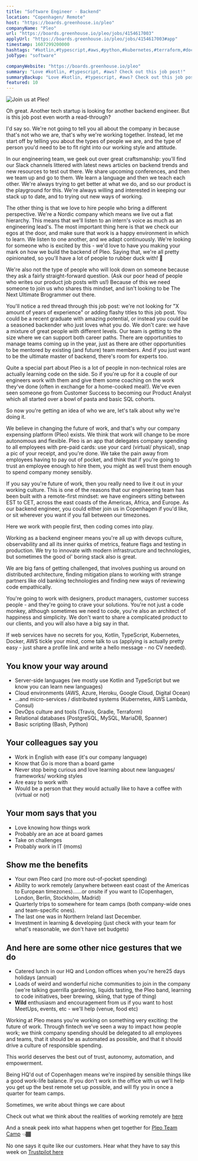 ```yaml
---
title: "Software Engineer - Backend"
location: "Copenhagen/ Remote"
host: "https://boards.greenhouse.io/pleo"
companyName: "Pleo"
url: "https://boards.greenhouse.io/pleo/jobs/4154617003"
applyUrl: "https://boards.greenhouse.io/pleo/jobs/4154617003#app"
timestamp: 1607299200000
hashtags: "#kotlin,#typescript,#aws,#python,#kubernetes,#terraform,#docker,#azure,#heroku"
jobType: "software"

companyWebsite: "https://boards.greenhouse.io/pleo"
summary: "Love #kotlin, #typescript, #aws? Check out this job post!"
summaryBackup: "Love #kotlin, #typescript, #aws? Check out this job post!"
featured: 10
---
```


![Join us at Pleo!](https://i.imgur.com/BaX4y99.jpg)

Oh great. Another tech startup is looking for another backend engineer. But is this job post even worth a read-through?

I'd say so. We're not going to tell you all about the company in <para1> because that's not who we are, that's why we're working together. Instead, let me start off by telling you about the types of people we are, and the type of person you'd need to be to fit right into our working style and attitude.

In our engineering team, we geek out over great craftsmanship: you'll find our Slack channels littered with latest news articles on backend trends and new resources to test out there. We share upcoming conferences, and then we team up and go to them. We learn a language and then we teach each other. We're always trying to get better at what we do, and so our product is the playground for this. We're always willing and interested in keeping our stack up to date, and to trying out new ways of working.

The other thing is that we love to hire people who bring a different perspective. We're a Nordic company which means we live out a flat hierarchy. This means that we'll listen to an intern's voice as much as an engineering lead's. The most important thing here is that we check our egos at the door, and make sure that work is a happy environment in which to learn. We listen to one another, and we adapt continuously. We're looking for someone who is excited by this - we'd love to have you making your mark on how we build the backend of Pleo. Saying that, we're all pretty opinionated, so you'll have a lot of people to rubber duck with! 🦆

We're also not the type of people who will look down on someone because they ask a fairly straight-forward question. (Ask our poor head of people who writes our product job posts with us!) Because of this we need someone to join us who shares this mindset, and isn't looking to be The Next Ultimate Brogrammer out there.

You'll notice a red thread through this job post: we're not looking for "X amount of years of experience" or adding flashy titles to this job post. You could be a recent graduate with amazing potential, or instead you could be a seasoned backender who just loves what you do. We don't care: we have a mixture of great people with different levels. Our team is getting to the size where we can support both career paths. There are opportunities to manage teams coming up in the year, just as there are other opportunities to be mentored by existing (and future) team members. And if you just want to be the ultimate master of backend, there's room for experts too.

Quite a special part about Pleo is a lot of people in non-technical roles are actually learning code on the side. So if you're up for it a couple of our engineers work with them and give them some coaching on the work they've done (often in exchange for a home-cooked meal!). We've even seen someone go from Customer Success to becoming our Product Analyst which all started over a bowl of pasta and basic SQL cohorts.

So now you're getting an idea of who we are, let's talk about why we're doing it. 

We believe in changing the future of work, and that's why our company expensing platform (Pleo) exists. We think that work will change to be more autonomous and flexible. Pleo is an app that delegates company spending to all employees with pre-paid cards: use your card (virtual/ physical), snap a pic of your receipt, and you're done. We take the pain away from employees having to pay out of pocket, and think that if you're going to trust an employee enough to hire them, you might as well trust them enough to spend company money sensibly. 

If you say you're future of work, then you really need to live it out in your working culture. This is one of the reasons that our engineering team has been built with a remote-first mindset: we have engineers sitting between EST to CET, across the east coasts of the Americas, Africa, and Europe. As our backend engineer, you could either join us in Copenhagen if you'd like, or sit wherever you want if you fall between our timezones.

Here we work with people first, then coding comes into play.

Working as a backend engineer means you're all up with devops culture, observability and all its inner quirks of metrics, feature flags and testing in production. We try to innovate with modern infrastructure and technologies, but sometimes the good ol' boring stack also is great.

We are big fans of getting challenged, that involves pushing us around on distributed architecture, finding mitigation plans to working with strange partners like old banking technologies and finding new ways of reviewing code empathically. 

You're going to work with designers, product managers, customer success people - and they're going to crave your solutions. You're not just a code monkey, although sometimes we need to code, you're also an architect of happiness and simplicity. We don't want to share a complicated product to our clients, and you will also have a big say in that.

If web services have no secrets for you, Kotlin, TypeScript, Kubernetes, Docker, AWS tickle your mind, come talk to us (applying is actually pretty easy - just share a profile link and write a hello message - no CV needed).

## You know your way around

*   Server-side languages (we mostly use Kotlin and TypeScript but we know you can learn new languages)
*   Cloud environments (AWS, Azure, Heroku, Google Cloud, Digital Ocean)
*   ...and micro-services / distributed systems (Kubernetes, AWS Lambda, Consul)
*   DevOps culture and tools (Travis, Gradle, Terraform)
*   Relational databases (PostgreSQL, MySQL, MariaDB, Spanner)
*   Basic scripting (Bash, Python)

## Your colleagues say you

*   Work in English with ease (it's our company language)
*   Know that Go is more than a board game
*   Never stop being curious and love learning about new languages/ frameworks/ working styles
*   Are easy to work with
*   Would be a person that they would actually like to have a coffee with (virtual or not)

## Your mom says that you

*   Love knowing how things work
*   Probably are an ace at board games
*   Take on challenges
*   Probably work in IT (moms)

## Show me the benefits

*   Your own Pleo card (no more out-of-pocket spending)
*   Ability to work remotely (anywhere between east coast of the Americas to European timezones)......or onsite if you want to (Copenhagen, London, Berlin, Stockholm, Madrid)
*   Quarterly trips to somewhere for team camps (both company-wide ones and team-specific ones).
*   The last one was in Northern Ireland last December.
*   Investment in learning & developing (just check with your team for what's reasonable, we don't have set budgets)

## And here are some other nice gestures that we do

*   Catered lunch in our HQ and London offices when you're here25 days holidays (annual)
*   Loads of weird and wonderful niche communities to join in the company (we're talking guerrilla gardening, liquids tasting, the Pleo band, learning to code initiatives, beer brewing, skiing, that type of thing)
*   **Wild** enthusiasm and encouragement from us if you want to host MeetUps, events, etc - we'll help (venue, food etc)

Working at Pleo means you're working on something very exciting: the future of work. Through fintech we've seen a way to impact how people work; we think company spending should be delegated to all employees and teams, that it should be as automated as possible, and that it should drive a culture of responsible spending.       

This world deserves the best out of trust, autonomy, automation, and empowerment.

Being HQ'd out of Copenhagen means we're inspired by sensible things like a good work-life balance. If you don't work in the office with us we'll help you get up the best remote set up possible, and will fly you in once a quarter for team camps.

Sometimes, we write about things we care about

Check out what we think about the realities of working remotely are [here](https://blog.pleo.io/how-to-actually-get-hired-remotely/)

And a sneak peek into what happens when get together for [Pleo Team Camp](https://youtu.be/Ooy0JCJzNzc) 👈🏾

No one says it quite like our customers. Hear what they have to say this week on [Trustpilot here](https://www.trustpilot.com/review/pleo.io)
